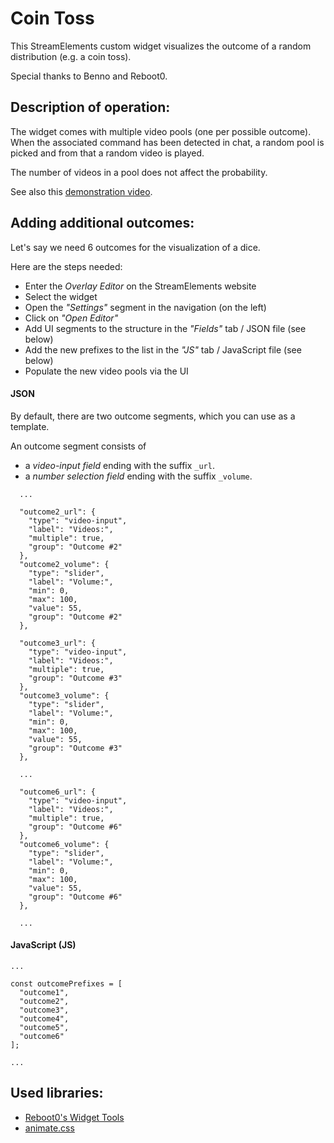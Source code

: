 # Coin Toss
This StreamElements custom widget visualizes the outcome of a random distribution (e.g. a coin toss).

Special thanks to Benno and Reboot0.

## Description of operation:
The widget comes with multiple video pools (one per possible outcome).  
When the associated command has been detected in chat, a random pool is picked and from that a random video is played.

The number of videos in a pool does not affect the probability.

See also this [demonstration video](https://streamable.com/cqz1h0).

## Adding additional outcomes:
Let's say we need 6 outcomes for the visualization of a dice.

Here are the steps needed:
 - Enter the *Overlay Editor* on the StreamElements website
 - Select the widget
 - Open the *"Settings"* segment in the navigation (on the left)
 - Click on *"Open Editor"*
 - Add UI segments to the structure in the *"Fields"* tab / JSON file (see below)
 - Add the new prefixes to the list in the *"JS"* tab / JavaScript file (see below)
 - Populate the new video pools via the UI

#### JSON
By default, there are two outcome segments, which you can use as a template.

An outcome segment consists of
- a *video-input field* ending with the suffix `_url`.
- a *number selection field* ending with the suffix `_volume`.

```
  ...
  
  "outcome2_url": {
    "type": "video-input", 
    "label": "Videos:", 
    "multiple": true, 
    "group": "Outcome #2"
  }, 
  "outcome2_volume": {
    "type": "slider", 
    "label": "Volume:", 
    "min": 0, 
    "max": 100, 
    "value": 55, 
    "group": "Outcome #2"
  }, 
  
  "outcome3_url": {
    "type": "video-input", 
    "label": "Videos:", 
    "multiple": true, 
    "group": "Outcome #3"
  }, 
  "outcome3_volume": {
    "type": "slider", 
    "label": "Volume:", 
    "min": 0, 
    "max": 100, 
    "value": 55, 
    "group": "Outcome #3"
  }, 
  
  ...
  
  "outcome6_url": {
    "type": "video-input", 
    "label": "Videos:", 
    "multiple": true, 
    "group": "Outcome #6"
  }, 
  "outcome6_volume": {
    "type": "slider", 
    "label": "Volume:", 
    "min": 0, 
    "max": 100, 
    "value": 55, 
    "group": "Outcome #6"
  }, 
  
  ...
```

#### JavaScript (JS)
```
...

const outcomePrefixes = [
  "outcome1", 
  "outcome2",
  "outcome3",
  "outcome4",
  "outcome5",
  "outcome6"
];

...
```


## Used libraries:  
 - [Reboot0's Widget Tools](https://reboot0-de.github.io/se-tools/index.html)  
 - [animate.css](https://github.com/animate-css/animate.css)  
